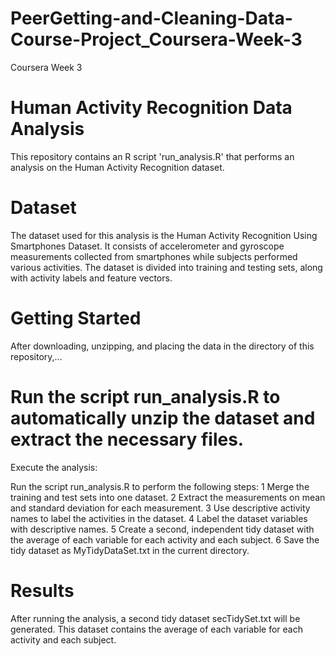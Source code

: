 # PeerGetting-and-Cleaning-Data-Course-Project_Coursera-Week-3
Coursera Week 3

# Human Activity Recognition Data Analysis
This repository contains an R script 'run_analysis.R' that performs an analysis on the Human Activity Recognition dataset.

# Dataset
The dataset used for this analysis is the Human Activity Recognition Using Smartphones Dataset. It consists of accelerometer and gyroscope measurements collected from smartphones while subjects performed various activities. The dataset is divided into training and testing sets, along with activity labels and feature vectors.

# Getting Started

After downloading, unzipping, and placing the data in the directory of this repository,...

# Run the script run_analysis.R to automatically unzip the dataset and extract the necessary files.
Execute the analysis:

Run the script run_analysis.R to perform the following steps:
1 Merge the training and test sets into one dataset.
2 Extract the measurements on mean and standard deviation for each measurement.
3 Use descriptive activity names to label the activities in the dataset.
4 Label the dataset variables with descriptive names.
5 Create a second, independent tidy dataset with the average of each variable for each activity and each subject.
6 Save the tidy dataset as MyTidyDataSet.txt in the current directory.

# Results
After running the analysis, a second tidy dataset secTidySet.txt will be generated. This dataset contains the average of each variable for each activity and each subject.
